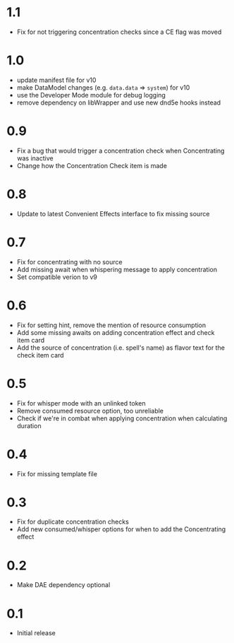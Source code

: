 # 1.1

- Fix for not triggering concentration checks since a CE flag was moved

# 1.0

- update manifest file for v10
- make DataModel changes (e.g. `data.data` => `system`) for v10
- use the Developer Mode module for debug logging
- remove dependency on libWrapper and use new dnd5e hooks instead

# 0.9

- Fix a bug that would trigger a concentration check when Concentrating was inactive
- Change how the Concentration Check item is made

# 0.8

- Update to latest Convenient Effects interface to fix missing source

# 0.7

- Fix for concentrating with no source
- Add missing await when whispering message to apply concentration
- Set compatible verion to v9

# 0.6

- Fix for setting hint, remove the mention of resource consumption
- Add some missing awaits on adding concentration effect and check item card
- Add the source of concentration (i.e. spell's name) as flavor text for the check item card

# 0.5

- Fix for whisper mode with an unlinked token
- Remove consumed resource option, too unreliable
- Check if we're in combat when applying concentration when calculating duration

# 0.4

- Fix for missing template file

# 0.3

- Fix for duplicate concentration checks
- Add new consumed/whisper options for when to add the Concentrating effect

# 0.2

- Make DAE dependency optional

# 0.1

- Initial release
